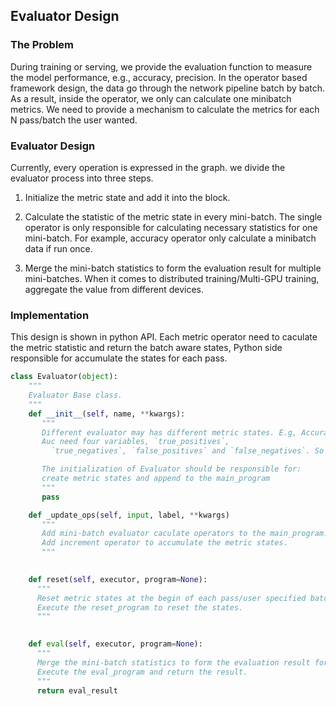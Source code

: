 ## Evaluator Design

### The Problem

During training or serving, we provide the evaluation function to measure the model performance, e.g., accuracy, precision. In the operator based framework design, the data go through the network pipeline batch by batch. As a result, inside the operator, we only can calculate one minibatch metrics. We need to provide a mechanism to calculate the metrics for each N pass/batch the user wanted.

### Evaluator Design
Currently, every operation is expressed in the graph. we divide the evaluator process into three steps.

1. Initialize the metric state and add it into the block.

2. Calculate the statistic of the metric state in every mini-batch. The single operator is only responsible for calculating necessary statistics for one mini-batch. For example, accuracy operator only calculate a minibatch data if run once.


3. Merge the mini-batch statistics to form the evaluation result for multiple mini-batches. When it comes to distributed training/Multi-GPU training, aggregate the value from different devices.

### Implementation
This design is shown in python API. 
Each metric operator need to caculate the metric statistic and return the batch aware states, Python side responsible for accumulate the states for each pass. 

    
```python
class Evaluator(object):
    """
    Evaluator Base class.
    """
    def __init__(self, name, **kwargs):
       """
       Different evaluator may has different metric states. E.g, Accuracy need two variables, total and right sample counts.
       Auc need four variables, `true_positives`,
         `true_negatives`, `false_positives` and `false_negatives`. So every evaluator should create its needed variables and append to main_program

       The initialization of Evaluator should be responsible for:
       create metric states and append to the main_program
       """ 
       pass

    def _update_ops(self, input, label, **kwargs)
       """
       Add mini-batch evaluator caculate operators to the main_program.
       Add increment operator to accumulate the metric states.
       """
    

    def reset(self, executor, program=None):
      """
      Reset metric states at the begin of each pass/user specified batch number.
      Execute the reset_program to reset the states.
      """
      

    def eval(self, executor, program=None):
      """
      Merge the mini-batch statistics to form the evaluation result for multiple mini-batches.
      Execute the eval_program and return the result.
      """
      return eval_result
```

